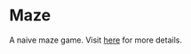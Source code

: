 # Maze
A naive maze game. Visit [here](https://github.com/xx01cyx/HW-ExperimentalClass/tree/main/hw2/maze) for more details.